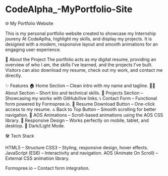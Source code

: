 # CodeAlpha_-MyPortfolio-Site

🌐 My Portfolio Website

This is my personal portfolio website created to showcase my Internship joureny At CodeAplha, highlight my skills, and display my projects. It is designed with a modern, responsive layout and smooth animations for an engaging user experience.

📖 About the Project
The portfolio acts as my digital resume, providing an overview of who I am, the skills I’ve learned, and the projects I’ve built. Visitors can also download my resume, check out my work, and contact me directly.

✨ Features
🏠 Home Section – Clean intro with my name and tagline.
👩‍💻 About Section – Short bio and technical skills.
📂 Projects Section – Showcasing my works with GitHub/live links.
📞 Contact Form – Functional form powered by Formspree.io.
📑 Resume Download Button – One-click access to my resume.
🔝 Back to Top Button – Smooth scrolling for better navigation.
🎨 AOS Animations – Scroll-based animations using the AOS CSS library.
📱 Responsive Design – Works perfectly on mobile, tablet, and desktop.
🌙 Dark/Light Mode.

🛠️ Tech Stack

HTML5 – Structure
CSS3 – Styling, responsive design, hover effects.
JavaScript (ES6) – Interactivity and navigation.
AOS (Animate On Scroll) – External CSS animation library.


Formspree.io – Contact form integration.

